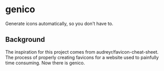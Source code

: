 genico
======

Generate icons automatically, so you don't have to.

## Background

The inspiration for this project comes from audreyr/favicon-cheat-sheet.  The process of properly creating favicons for a website used to painfully time consuming.  Now there is genico.
